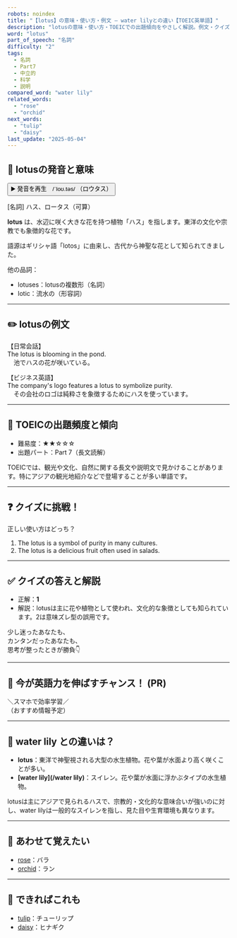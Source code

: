 ```yaml
---
robots: noindex
title: "【lotus】の意味・使い方・例文 ― water lilyとの違い【TOEIC英単語】"
description: "lotusの意味・使い方・TOEICでの出題傾向をやさしく解説。例文・クイズ付きでwater lilyとの違いもわかりやすく学べます。"
word: "lotus"
part_of_speech: "名詞"
difficulty: "2"
tags:
  - 名詞
  - Part7
  - 中立的
  - 科学
  - 説明
compared_word: "water lily"
related_words:
  - "rose"
  - "orchid"
next_words:
  - "tulip"
  - "daisy"
last_update: "2025-05-04"
---
```


## 🔰 lotusの発音と意味

<button class="play-audio" onclick="playTTS('lotus')">
  <span class="play-audio-main">
    ▶️ 発音を再生　/ˈloʊ.təs/
  </span>
  <span class="play-audio-sub">
    （ロウタス）
  </span>
</button>

[名詞] ハス、ロータス（可算）

**lotus** は、水辺に咲く大きな花を持つ植物「ハス」を指します。東洋の文化や宗教でも象徴的な花です。

語源はギリシャ語「lotos」に由来し、古代から神聖な花として知られてきました。

他の品詞：  
- lotuses：lotusの複数形（名詞）
- lotic：流水の（形容詞）

---

## ✏️ lotusの例文

【日常会話】  
The lotus is blooming in the pond.  
　池でハスの花が咲いている。

【ビジネス英語】  
The company's logo features a lotus to symbolize purity.  
　その会社のロゴは純粋さを象徴するためにハスを使っています。

---

## 🎯 TOEICの出題頻度と傾向

- 難易度：★★☆☆☆
- 出題パート：Part 7（長文読解）

TOEICでは、観光や文化、自然に関する長文や説明文で見かけることがあります。特にアジアの観光地紹介などで登場することが多い単語です。

---

## ❓ クイズに挑戦！

正しい使い方はどっち？

1. The lotus is a symbol of purity in many cultures.  
2. The lotus is a delicious fruit often used in salads.

---

## ✅ クイズの答えと解説

- 正解：**1**
- 解説：lotusは主に花や植物として使われ、文化的な象徴としても知られています。2は意味ズレ型の誤用です。

少し迷ったあなたも、  
カンタンだったあなたも、  
思考が整ったときが勝負👇️

---

## 🚀 今が英語力を伸ばすチャンス！ (PR)

<div class="info-center">
＼スマホで効率学習／<br>  
（おすすめ情報予定）
</div>

---

## 🤔  water lily との違いは？

- **lotus**：東洋で神聖視される大型の水生植物。花や葉が水面より高く咲くことが多い。
- **[water lily](/water lily)**：スイレン。花や葉が水面に浮かぶタイプの水生植物。

lotusは主にアジアで見られるハスで、宗教的・文化的な意味合いが強いのに対し、water lilyは一般的なスイレンを指し、見た目や生育環境も異なります。

---

## 🧩 あわせて覚えたい

- [rose](/word/rose/)：バラ
- [orchid](/word/orchid/)：ラン

---

## 📖 できればこれも

- [tulip](/word/tulip/)：チューリップ
- [daisy](/word/daisy/)：ヒナギク

<!-- cvid: aid33_bid05 -->
